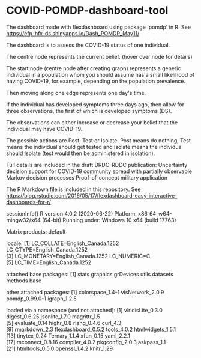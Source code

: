 # COVID-POMDP-dashboard-tool
The dashboard made with flexdashboard using package 'pomdp' in R. See https://efp-hfx-ds.shinyapps.io/Dash_POMDP_May11/

The dashboard is to assess the COVID-19 status of one individual.

The centre node represents the current belief. (hover over node for details)

The start node (centre node after creating graph) represents a generic individual in a population whom you should assume has a small likelihood of having COVID-19, for example, depending on the population prevalence.

Then moving along one edge represents one day's time. 

If the individual has developed symptoms three days ago, then allow for three observations, the first of which is developed symptoms (DS).

The observations can either increase or decrease your belief that the individual may have COVID-19.

The possible actions are Post, Test or Isolate. Post means do nothing, Test means the individual should get tested and Isolate means the individual should Isolate (test would then be administered in isolation).

Full details are included in the draft DRDC-RDDC publication: Uncertainty decision support for COVID-19 community spread with partially observable Markov decision processes
Proof-of-concept military application

The R Markdown file is included in this repository. See https://blog.rstudio.com/2016/05/17/flexdashboard-easy-interactive-dashboards-for-r/

sessionInfo()
R version 4.0.2 (2020-06-22)
Platform: x86_64-w64-mingw32/x64 (64-bit)
Running under: Windows 10 x64 (build 17763)

Matrix products: default

locale:
[1] LC_COLLATE=English_Canada.1252  LC_CTYPE=English_Canada.1252   
[3] LC_MONETARY=English_Canada.1252 LC_NUMERIC=C                   
[5] LC_TIME=English_Canada.1252    

attached base packages:
[1] stats     graphics  grDevices utils     datasets  methods   base     

other attached packages:
[1] colorspace_1.4-1 visNetwork_2.0.9 pomdp_0.99.0-1   igraph_1.2.5    

loaded via a namespace (and not attached):
 [1] viridisLite_0.3.0   digest_0.6.25       jsonlite_1.7.0      magrittr_1.5       
 [5] evaluate_0.14       highr_0.8           rlang_0.4.6         curl_4.3           
 [9] rmarkdown_2.3       flexdashboard_0.5.2 tools_4.0.2         htmlwidgets_1.5.1  
[13] tinytex_0.24        Ternary_1.1.4       xfun_0.15           yaml_2.2.1         
[17] rsconnect_0.8.16    compiler_4.0.2      pkgconfig_2.0.3     askpass_1.1        
[21] htmltools_0.5.0     openssl_1.4.2       knitr_1.29        
